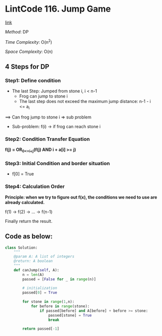 # LintCode 116. Jump Game
[link](https://www.lintcode.com/problem/jump-game/description)

*Method*: DP

*Time Complexity*: O(n<sup>2</sup>) 

*Space Complexity*: O(n)
## 4 Steps for DP

### Step1: Define condition
- The last Step: Jumped from stone i, i < n-1
    - Frog can jump to stone i
    - The last step does not exceed the maximum jump distance: n-1 - i <= a<sub>i</sub>

==> Can frog jump to stone i => sub problem

* Sub-problem:
f(i) -> if frog can reach stone i

### Step2: Condition Transfer Equation
   **f(j) = OR<sub>0<=i<j</sub>(f(j) AND i + a[i] >= j)**

### Step3: Initial Condition and border situation
* f[0] = True

### Step4: Calculation Order
**Principle: when we try to figure out f(x), the conditions we need to use are already calculated.**

f(1) -> f(2) -> ... -> f(n-1)

Finally return the result.

## Code as below:
```python
class Solution:
    """
    @param A: A list of integers
    @return: A boolean
    """
    def canJump(self, A):
        n = len(A)
        passed = [False for _ in range(n)]
        
        # initialization
        passed[0] = True
        
        for stone in range(1,n):
            for before in range(stone):
                if passed[before] and A[before] + before >= stone:
                    passed[stone] = True
                    break
        
        return passed[-1]
```
